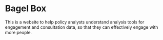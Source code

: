 # Bagel Box

This is a website to help policy analysts understand analysis tools for engagement and consultation data,
so that they can effectively engage with more people.
